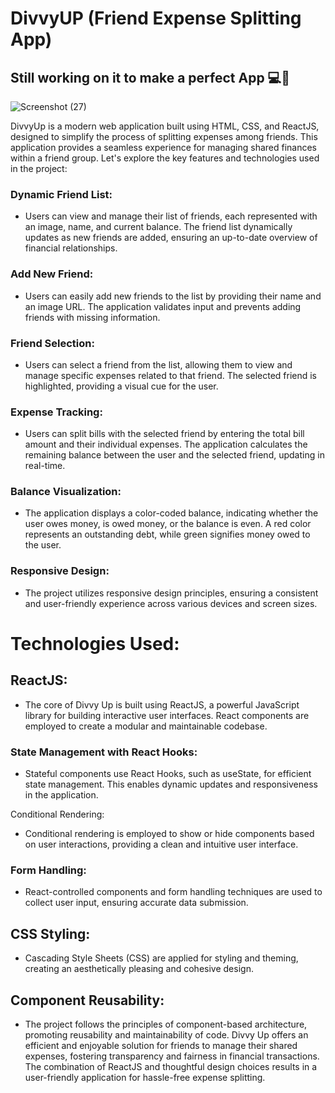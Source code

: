 # DivvyUP (Friend Expense Splitting App)

## Still working on it to make a perfect App 💻🎈

![Screenshot (27)](https://github.com/LeilanNaeimi/DivvyUp/assets/7776224/5f51a054-25e4-439b-887e-d06c9a0ebd55)

DivvyUp is a modern web application built using HTML, CSS, and ReactJS, designed to simplify the process of splitting expenses among friends. This application provides a seamless experience for managing shared finances within a friend group. Let's explore the key features and technologies used in the project:

### Dynamic Friend List: 

* Users can view and manage their list of friends, each represented with an image, name, and current balance.
The friend list dynamically updates as new friends are added, ensuring an up-to-date overview of financial relationships.

### Add New Friend:

* Users can easily add new friends to the list by providing their name and an image URL.
The application validates input and prevents adding friends with missing information.

### Friend Selection:

* Users can select a friend from the list, allowing them to view and manage specific expenses related to that friend.
The selected friend is highlighted, providing a visual cue for the user.

### Expense Tracking:

* Users can split bills with the selected friend by entering the total bill amount and their individual expenses.
The application calculates the remaining balance between the user and the selected friend, updating in real-time.

### Balance Visualization:

* The application displays a color-coded balance, indicating whether the user owes money, is owed money, or the balance is even.
A red color represents an outstanding debt, while green signifies money owed to the user.

### Responsive Design:

* The project utilizes responsive design principles, ensuring a consistent and user-friendly experience across various devices and screen sizes.

# Technologies Used:

## ReactJS:

* The core of Divvy Up is built using ReactJS, a powerful JavaScript library for building interactive user interfaces. React components are employed to create a modular and maintainable codebase.
  
### State Management with React Hooks:

* Stateful components use React Hooks, such as useState, for efficient state management. This enables dynamic updates and responsiveness in the application.
  
Conditional Rendering:

* Conditional rendering is employed to show or hide components based on user interactions, providing a clean and intuitive user interface.

### Form Handling:

* React-controlled components and form handling techniques are used to collect user input, ensuring accurate data submission.

## CSS Styling:

* Cascading Style Sheets (CSS) are applied for styling and theming, creating an aesthetically pleasing and cohesive design.

## Component Reusability:

* The project follows the principles of component-based architecture, promoting reusability and maintainability of code.
Divvy Up offers an efficient and enjoyable solution for friends to manage their shared expenses, fostering transparency and fairness in financial transactions. The combination of ReactJS and thoughtful design choices results in a user-friendly application for hassle-free expense splitting.
